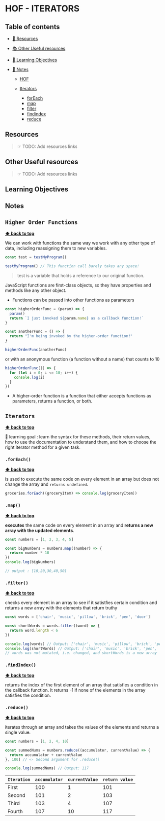 # HOF - ITERATORS

## Table of contents

- [📖 Resources](#resources)
- [📚 Other Useful resources](#other-useful-resources)
- [🎯 Learning Objectives](#learning-objectives)
- [📝 Notes](#notes)

  - [HOF](#higher-order-functions)

  - [Iterators](#iterators)
    - [forEach](#foreach)
    - [map](#map)
    - [filter](#filter)
    - [findindex](#findindex)
    - [reduce](#reduce)

## Resources

> ☞ TODO: Add resources links

## Other Useful resources

> ☞ TODO: Add resources links

## Learning Objectives

## Notes

## `Higher Order Functions`

**[⬆ back to top](#table-of-contents)**

We can work with functions the same way we work with any other type of data, including reassigning them to new variables.

```js
const test = testMyProgram()

testMyProgram() // This function call barely takes any space!
```

> test is a variable that holds a reference to our original function.

JavaScript functions are first-class objects, so they have properties and methods like any other object.

- Functions can be passed into other functions as parameters

```js
const higherOrderFunc = (param) => {
  param()
  return `I just invoked ${param.name} as a callback function!`
}

const anotherFunc = () => {
  return "I'm being invoked by the higher-order function!"
}

higherOrderFunc(anotherFunc)
```

or with an anonymous function (a function without a name) that counts to 10

```js
higherOrderFunc(() => {
  for (let i = 0; i <= 10; i++) {
    console.log(i)
  }
})
```

- A higher-order function is a function that either accepts functions as parameters, returns a function, or both.

## `Iterators`

**[⬆ back to top](#table-of-contents)**

🎯 learning goal : learn the syntax for these methods, their return values, how to use the documentation to understand them, and how to choose the right iterator method for a given task.

### `.forEach()`

**[⬆ back to top](#table-of-contents)**

is used to execute the same code on every element in an array but does not change the array and `returns undefined`.

```js
groceries.forEach((groceryItem) => console.log(groceryItem))
```

### `.map()`

**[⬆ back to top](#table-of-contents)**

**executes** the same code on every element in an array and **returns a new array with the updated elements**.

```js
const numbers = [1, 2, 3, 4, 5]

const bigNumbers = numbers.map((number) => {
  return number * 10
})
console.log(bigNumbers)

// output : [10,20,30,40,50]
```

### `.filter()`

**[⬆ back to top](#table-of-contents)**

checks every element in an array to see if it satistfies certain condition and returns a new array with the elements that return truthy

```js
const words = ['chair', 'music', 'pillow', 'brick', 'pen', 'door']

const shortWords = words.filter((word) => {
  return word.length < 6
})

console.log(words) // Output: ['chair', 'music', 'pillow', 'brick', 'pen', 'door'];
console.log(shortWords) // Output: ['chair', 'music', 'brick', 'pen', 'door']
// words was not mutated, i.e. changed, and shortWords is a new array
```

### `.findIndex()`

**[⬆ back to top](#table-of-contents)**

returns the index of the first element of an array that satisfies a condition in the callback function. It returns -1 if none of the elements in the array satisfies the condition.

### `.reduce()`

**[⬆ back to top](#table-of-contents)**

iterates through an array and takes the values of the elements and returns a single value.

```js
const numbers = [1, 2, 4, 10]

const summedNums = numbers.reduce((accumulator, currentValue) => {
  return accumulator + currentValue
}, 100) // <- Second argument for .reduce()

console.log(summedNums) // Output: 117
```

| `Iteration` | `accumulator` | `currentValue` | `return value` |
| ----------- | ------------- | -------------- | -------------- |
| First       | 100           | 1              | 101            |
| Second      | 101           | 2              | 103            |
| Third       | 103           | 4              | 107            |
| Fourth      | 107           | 10             | 117            |
